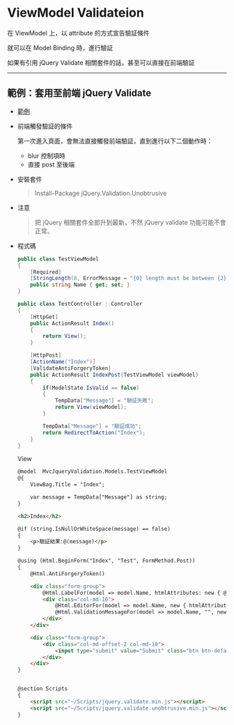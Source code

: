 # ViewModel Validateion

在 ViewModel 上，以 attribute 的方式宣告驗証條件

就可以在 Model Binding 時，進行驗証

如果有引用 jQuery Validate 相關套件的話，甚至可以直接在前端驗証

---

## 範例：套用至前端 jQuery Validate

- [範例](https://github.com/ragnakuei/AspNetMvcJqueryValidation)

- 前端觸發驗証的條件
  
  第一次進入頁面，會無法直接觸發前端驗証，直到進行以下二個動作時：

  - blur 控制項時
  - 直接 post 至後端

- 安裝套件

  > Install-Package jQuery.Validation.Unobtrusive

- 注意

  > 把 jQuery 相關套件全部升到最新，不然 jQuery validate 功能可能不會正常。

- 程式碼

    ```c#
    public class TestViewModel
    {
        [Required]
        [StringLength(8, ErrorMessage = "{0} length must be between {2} and {1}.", MinimumLength = 6)]
        public string Name { get; set; }
    }

    public class TestController : Controller
    {
        [HttpGet]
        public ActionResult Index()
        {
            return View();
        }

        [HttpPost]
        [ActionName("Index")]
        [ValidateAntiForgeryToken]
        public ActionResult IndexPost(TestViewModel viewModel)
        {
            if(ModelState.IsValid == false)
            {
                TempData["Message"] = "驗証失敗";
                return View(viewModel);
            }

            TempData["Message"] = "驗証成功";
            return RedirectToAction("Index");
        }
    }
    ```

    View

    ```html
    @model  MvcJqueryValidation.Models.TestViewModel
    @{
        ViewBag.Title = "Index";

        var message = TempData["Message"] as string;
    }

    <h2>Index</h2>

    @if (string.IsNullOrWhiteSpace(message) == false)
    {
        <p>驗証結果:@(message)</p>
    }

    @using (Html.BeginForm("Index", "Test", FormMethod.Post))
    {
        @Html.AntiForgeryToken()

        <div class="form-group">
            @Html.LabelFor(model => model.Name, htmlAttributes: new { @class = "control-label col-md-2" })
            <div class="col-md-10">
                @Html.EditorFor(model => model.Name, new { htmlAttributes = new { @class = "form-control" } })
                @Html.ValidationMessageFor(model => model.Name, "", new { @class = "text-danger" })
            </div>
        </div>

        <div class="form-group">
            <div class="col-md-offset-2 col-md-10">
                <input type="submit" value="Submit" class="btn btn-default" />
            </div>
        </div>
    }


    @section Scripts
    {
        <script src="~/Scripts/jquery.validate.min.js"></script>
        <script src="~/Scripts/jquery.validate.unobtrusive.min.js"></script>
    } 

    ```